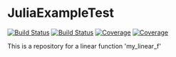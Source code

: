 # JuliaExampleTest

[![Build Status](https://travis-ci.com/jiaqi-knight/JuliaExampleTest.jl.svg?branch=master)](https://travis-ci.com/jiaqi-knight/JuliaExampleTest.jl)
[![Build Status](https://ci.appveyor.com/api/projects/status/github/jiaqi-knight/JuliaExampleTest.jl?svg=true)](https://ci.appveyor.com/project/jiaqi-knight/JuliaExampleTest-jl)
[![Coverage](https://codecov.io/gh/jiaqi-knight/JuliaExampleTest.jl/branch/master/graph/badge.svg)](https://codecov.io/gh/jiaqi-knight/JuliaExampleTest.jl)
[![Coverage](https://coveralls.io/repos/github/jiaqi-knight/JuliaExampleTest.jl/badge.svg?branch=master)](https://coveralls.io/github/jiaqi-knight/JuliaExampleTest.jl?branch=master)


This is a repository for a linear function 'my_linear_f'
